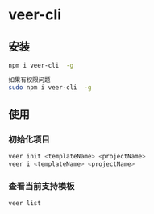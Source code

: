 # veer-cli

## 安装

```bash
npm i veer-cli  -g

如果有权限问题
sudo npm i veer-cli  -g
```

## 使用

### 初始化项目

```bash
veer init <templateName> <projectName>
veer i <templateName> <projectName>
```

### 查看当前支持模板

```bash
veer list
```
